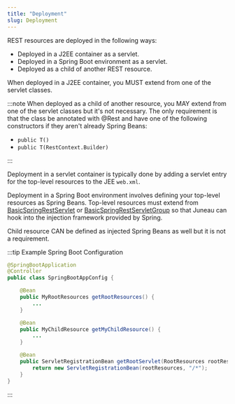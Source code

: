 ```yaml
---
title: "Deployment"
slug: Deployment
---
```


REST resources are deployed in the following ways:

- Deployed in a J2EE container as a servlet.
- Deployed in a Spring Boot environment as a servlet.
- Deployed as a child of another REST resource.

When deployed in a J2EE container, you MUST extend from one of the servlet classes.

:::note
When deployed as a child of another resource, you MAY extend from one of the servlet classes but it's not necessary.
The only requirement is that the class be annotated with @Rest and have one of the following constructors if they aren't
already Spring Beans:

- `public T()`
- `public T(RestContext.Builder)`

:::

Deployment in a servlet container is typically done by adding a servlet entry for the top-level resources to the JEE
`web.xml`.

Deployment in a Spring Boot environment involves defining your top-level resources as Spring Beans.
Top-level resources must extend from <a href="/site/apidocs/org/apache/juneau/rest/springboot/BasicSpringRestServlet.html" target="_blank">BasicSpringRestServlet</a> or <a href="/site/apidocs/org/apache/juneau/rest/springboot/BasicSpringRestServletGroup.html" target="_blank">BasicSpringRestServletGroup</a> so that Juneau can hook into the injection framework provided by Spring.

Child resource CAN be defined as injected Spring Beans as well but it is not a requirement.

:::tip Example Spring Boot Configuration
```java
@SpringBootApplication
@Controller
public class SpringBootAppConfig {

    @Bean
    public MyRootResources getRootResources() {
        ...
    }

    @Bean
    public MyChildResource getMyChildResource() {
        ...
    }

    @Bean
    public ServletRegistrationBean getRootServlet(RootResources rootResources) {
        return new ServletRegistrationBean(rootResources, "/*");
    }
}
```
:::